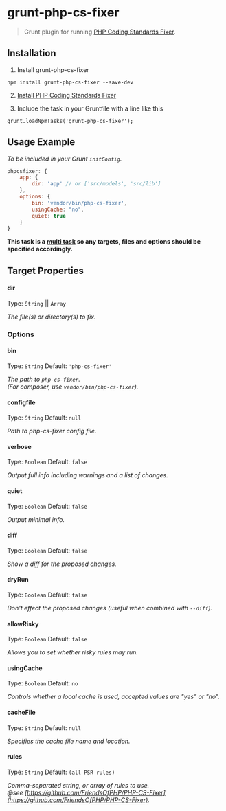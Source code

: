 # grunt-php-cs-fixer

> Grunt plugin for running [PHP Coding Standards Fixer](https://github.com/fabpot/PHP-CS-Fixer).

## Installation

1. Install grunt-php-cs-fixer
```
npm install grunt-php-cs-fixer --save-dev
```

2. [Install PHP Coding Standards Fixer](https://github.com/FriendsOfPHP/PHP-CS-Fixer)

3. Include the task in your Gruntfile with a line like this
```
grunt.loadNpmTasks('grunt-php-cs-fixer');
```

## Usage Example

_To be included in your Grunt `initConfig`._

```js
phpcsfixer: {
	app: {
		dir: 'app' // or ['src/models', 'src/lib']
	},
	options: {
		bin: 'vendor/bin/php-cs-fixer',
		usingCache: "no",
		quiet: true
	}
}
```

__This task is a [multi task][] so any targets, files and options should be specified accordingly.__

[multi task]: http://gruntjs.com/creating-tasks#multi-tasks

## Target Properties

#### dir
Type: `String` || `Array`

_The file(s) or directory(s) to fix._

### Options

#### bin
Type: `String`  Default: `'php-cs-fixer'`

_The path to `php-cs-fixer`._  
_(For composer, use `vendor/bin/php-cs-fixer`)._

#### configfile
Type: `String` Default: `null`

_Path to php-cs-fixer config file._  

#### verbose
Type: `Boolean` Default: `false`

_Output full info including warnings and a list of changes._

#### quiet
Type: `Boolean` Default: `false`

_Output minimal info._

#### diff
Type: `Boolean` Default: `false`

_Show a diff for the proposed changes._

#### dryRun
Type: `Boolean` Default: `false`

_Don't effect the proposed changes (useful when combined with `--diff`)._

#### allowRisky
Type: `Boolean` Default: `false`

_Allows you to set whether risky rules may run._

#### usingCache
Type: `Boolean` Default: `no`

_Controls whether a local cache is used, accepted values are "yes" or "no"._

#### cacheFile
Type: `String` Default: `null`

_Specifies the cache file name and location._

#### rules
Type: `String` Default: `(all PSR rules)`

_Comma-separated string, or array of rules to use._  
_@see [https://github.com/FriendsOfPHP/PHP-CS-Fixer](https://github.com/FriendsOfPHP/PHP-CS-Fixer)._
